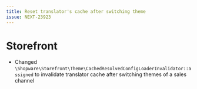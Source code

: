 ```yaml
---
title: Reset translator's cache after switching theme
issue: NEXT-23923
---
```

# Storefront
* Changed `\Shopware\Storefront\Theme\CachedResolvedConfigLoaderInvalidator::assigned` to invalidate translator cache after switching themes of a sales channel
